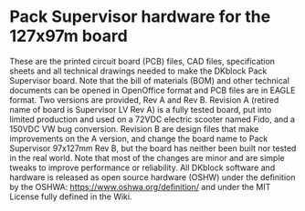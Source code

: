 # Pack Supervisor hardware for the 127x97m board
These are the printed circuit board (PCB) files, CAD files, specification sheets and all technical drawings needed to make the DKblock Pack Supervisor board. Note that the bill of materials (BOM) and other technical documents can be opened in OpenOffice format and PCB files are in EAGLE format.
Two versions are provided, Rev A and Rev B. Revision A (retired name of board is Supervisor LV Rev A)  is a fully tested board, put into limited production and used on a 72VDC electric scooter named Fido, and a 150VDC VW bug conversion. Revision B are design files that make improvements on the A version, and change the board name to Pack Supervisor 97x127mm Rev B,  but the board has neither been built nor tested in the real world. Note that most of the changes are minor and are simple tweaks to improve performance or reliability.
All DKblock software and hardware is released as open source hardware (OSHW) under the definition by the OSHWA: https://www.oshwa.org/definition/ and under the MIT License fully defined in the Wiki.
